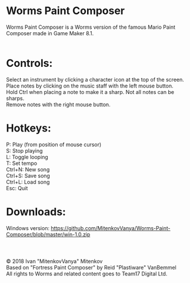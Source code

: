 # Worms Paint Composer
Worms Paint Composer is a Worms version of the famous Mario Paint Composer made in Game Maker 8.1.
<br/>
<br/>

# Controls:
Select an instrument by clicking a character icon at the top of the screen.
<br/>
Place notes by clicking on the music staff with the left mouse button.
<br/>
Hold Ctrl when placing a note to make it a sharp. Not all notes can be sharps.
<br/>
Remove notes with the right mouse button.
<br/>

# Hotkeys:
P: Play (from position of mouse cursor)
<br/>
S: Stop playing
<br/>
L: Toggle looping
<br/>
T: Set tempo
<br/>
Ctrl+N: New song
<br/>
Ctrl+S: Save song
<br/>
Ctrl+L: Load song
<br/>
Esc: Quit
<br/>

# Downloads:
Windows version: https://github.com/MitenkovVanya/Worms-Paint-Composer/blob/master/win-1.0.zip
<br/>
<br/>

#
© 2018 Ivan "MitenkovVanya" Mitenkov
<br/>
Based on "Fortress Paint Composer" by Reid "Plastiware" VanBemmel
<br/>
All rights to Worms and related content goes to Team17 Digital Ltd.
<br/>
